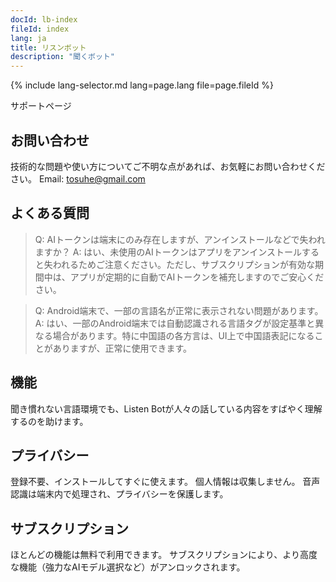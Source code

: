 ```yaml
---
docId: lb-index
fileId: index
lang: ja
title: リスンボット
description: "聞くボット"
---
```

{% include lang-selector.md lang=page.lang file=page.fileId %}

サポートページ

## お問い合わせ
技術的な問題や使い方についてご不明な点があれば、お気軽にお問い合わせください。
Email: <tosuhe@gmail.com>

## よくある質問

>Q: AIトークンは端末にのみ存在しますが、アンインストールなどで失われますか？
A: はい、未使用のAIトークンはアプリをアンインストールすると失われるためご注意ください。ただし、サブスクリプションが有効な期間中は、アプリが定期的に自動でAIトークンを補充しますのでご安心ください。

>Q: Android端末で、一部の言語名が正常に表示されない問題があります。
A: はい、一部のAndroid端末では自動認識される言語タグが設定基準と異なる場合があります。特に中国語の各方言は、UI上で中国語表記になることがありますが、正常に使用できます。

## 機能
聞き慣れない言語環境でも、Listen Botが人々の話している内容をすばやく理解するのを助けます。

## プライバシー
登録不要、インストールしてすぐに使えます。
個人情報は収集しません。
音声認識は端末内で処理され、プライバシーを保護します。

## サブスクリプション
ほとんどの機能は無料で利用できます。
サブスクリプションにより、より高度な機能（強力なAIモデル選択など）がアンロックされます。